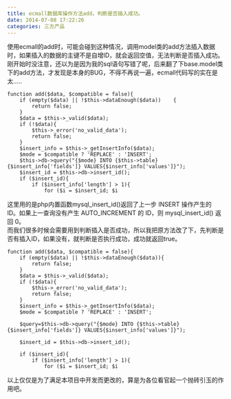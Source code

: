 ```yaml
---
title: ecmall数据库操作方法add，判断是否插入成功。
date: 2014-07-08 17:22:26
categories: 三方产品
---
```


使用ecmall的add时，可能会碰到这种情况，调用model类的add方法插入数据时，如果插入的数据的主键不是自增ID，就会返回空值，无法判断是否插入成功。  
刚开始时没注意，还以为是因为我的sql语句写错了呢，后来翻了下base.model类下的add方法，才发现是本身的BUG，不得不再说一遍，ecmall代码写的实在是太…..

```
function add($data, $compatible = false){
    if (empty($data) || !$this->dataEnough($data))    {
        return false;
    }
    $data = $this->_valid($data);
    if (!$data){
        $this->_error('no_valid_data');
        return false;
    }
    $insert_info = $this->_getInsertInfo($data);
    $mode = $compatible ? 'REPLACE' : 'INSERT';
    $this->db->query("{$mode} INTO {$this->table}{$insert_info['fields']} VALUES{$insert_info['values']}");
    $insert_id = $this->db->insert_id();
    if ($insert_id){
        if ($insert_info['length'] > 1){
            for ($i = $insert_id; $i 
```

这里用的是php内置函数mysql\_insert\_id()返回了上一步 INSERT 操作产生的 ID。如果上一查询没有产生 AUTO\_INCREMENT 的 ID，则 mysql\_insert\_id() 返回 0。  
而我们很多时候会需要用到判断插入是否成功，所以我把原方法改了下，先判断是否有插入ID，如果没有，就判断是否执行成功，成功就返回true。

```
function add($data, $compatible = false){
    if (empty($data) || !$this->dataEnough($data)){
        return false;
    }
    $data = $this->_valid($data);
    if (!$data){
        $this->_error('no_valid_data');
        return false;
    }
    $insert_info = $this->_getInsertInfo($data);
    $mode = $compatible ? 'REPLACE' : 'INSERT';

    $query=$this->db->query("{$mode} INTO {$this->table}{$insert_info['fields']} VALUES{$insert_info['values']}");
    
    $insert_id = $this->db->insert_id();
    
    if ($insert_id){
        if ($insert_info['length'] > 1){
            for ($i = $insert_id; $i 
```

以上仅仅是为了满足本项目中开发而更改的，算是为各位看官起一个抛砖引玉的作用吧。
